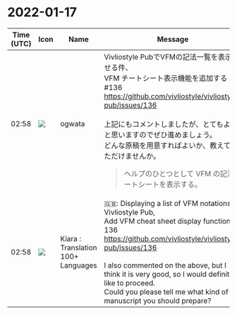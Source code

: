# 2022-01-17

|Time (UTC)|Icon|Name|Message|
|---|---|---|---|
|02:58|![](https://avatars.slack-edge.com/2019-11-22/845042642576_070441337abaca9fb7b3_72.png)|ogwata|Vivliostyle PubでVFMの記法一覧を表示させる件、<br> VFM チートシート表示機能を追加する #136<br><https://github.com/vivliostyle/vivliostyle-pub/issues/136><br><br>上記にもコメントしましたが、とてもよいと思いますのでぜひ進めましょう。<br>どんな原稿を用意すればよいか、教えていただけませんか。<br><blockquote>ヘルプのひとつとして VFM の記法チートシートを表示する。</blockquote>|
|02:58|![](https://avatars.slack-edge.com/2021-08-02/2324149410423_2aa7423c4133ecb9f168_72.png)|Kiara : Translation 100+ Languages|🇬🇧: Displaying a list of VFM notations on Vivliostyle Pub,<br> Add VFM cheat sheet display function # 136<br><https://github.com/vivliostyle/vivliostyle-pub/issues/136><br><br>I also commented on the above, but I think it is very good, so I would definitely like to proceed.<br>Could you please tell me what kind of manuscript you should prepare?|
